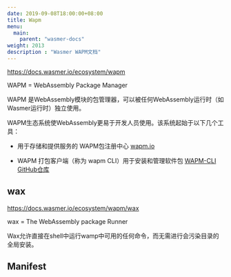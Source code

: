 ```yaml
---
date: 2019-09-08T18:00:00+08:00
title: Wapm
menu:
  main:
    parent: "wasmer-docs"
weight: 2013
description : "Wasmer WAPM文档"
---
```


https://docs.wasmer.io/ecosystem/wapm

WAPM = WebAssembly Package Manager

WAPM 是WebAssembly模块的包管理器，可以被任何WebAssembly运行时（如Wasmer运行时）独立使用。

WAPM生态系统使WebAssembly更易于开发人员使用。该系统起始于以下几个工具：

- 用于存储和提供服务的 WAPM包注册中心 [wapm.io](https://wapm.io/)

- WAPM 打包客户端（称为 wapm CLI）用于安装和管理软件包 [WAPM-CLI GitHub仓库](https://github.com/wasmerio/wapm-cli)

## wax

https://docs.wasmer.io/ecosystem/wapm/wax

wax = The WebAssembly package Runner 

Wax允许直接在shell中运行wamp中可用的任何命令，而无需进行会污染目录的全局安装。

## Manifest




